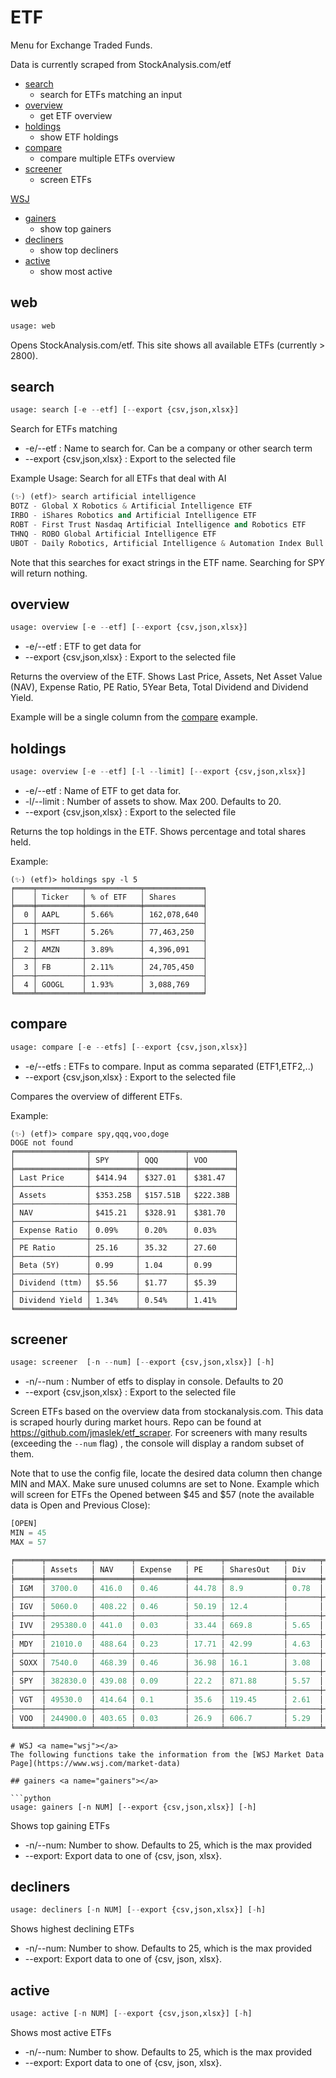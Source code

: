 # ETF

Menu for Exchange Traded Funds.

Data is currently scraped from StockAnalysis.com/etf

* [search](#search)
  * search for ETFs matching an input
* [overview](#overview)
  * get ETF overview
* [holdings](#holdings)
  * show ETF holdings
* [compare](#compare)
  * compare multiple ETFs overview
* [screener](#screener)
  * screen ETFs

[WSJ](#WSJ)

* [gainers](#gainers)
  * show top gainers
* [decliners](#decliners)
  * show top decliners
* [active](#active)
  * show most active

## web <a name="web"></a>

```python
usage: web
```

Opens StockAnalysis.com/etf.  This site shows all available ETFs (currently > 2800).

## search <a name="search"></a>

```python
usage: search [-e --etf] [--export {csv,json,xlsx}]
```

Search for ETFs matching

* -e/--etf : Name to search for.  Can be a company or other search term
* --export {csv,json,xlsx} : Export to the selected file

Example Usage: Search for all ETFs that deal with AI

```python
(✨) (etf)> search artificial intelligence
BOTZ - Global X Robotics & Artificial Intelligence ETF
IRBO - iShares Robotics and Artificial Intelligence ETF
ROBT - First Trust Nasdaq Artificial Intelligence and Robotics ETF
THNQ - ROBO Global Artificial Intelligence ETF
UBOT - Daily Robotics, Artificial Intelligence & Automation Index Bull 3X Shares
```

Note that this searches for exact strings in the ETF name.  Searching for SPY will return nothing.

## overview <a name="overview"></a>

```python
usage: overview [-e --etf] [--export {csv,json,xlsx}]
```

* -e/--etf : ETF to get data for
* --export {csv,json,xlsx} : Export to the selected file

Returns the overview of the ETF.  Shows Last Price, Assets, Net Asset Value (NAV), Expense Ratio, PE Ratio, 5Year Beta,
Total Dividend and Dividend Yield.

Example will be a single column from the [compare](#compare) example.

## holdings <a name="holdings"></a>

```python
usage: overview [-e --etf] [-l --limit] [--export {csv,json,xlsx}]
```

* -e/--etf : Name of ETF to get data for.
* -l/--limit : Number of assets to show.  Max 200.  Defaults to 20.
* --export {csv,json,xlsx} : Export to the selected file

Returns the top holdings in the ETF.  Shows percentage and total shares held.

Example:

```text
(✨) (etf)> holdings spy -l 5
╒════╤══════════╤════════════╤═════════════╕
│    │ Ticker   │ % of ETF   │ Shares      │
╞════╪══════════╪════════════╪═════════════╡
│  0 │ AAPL     │ 5.66%      │ 162,078,640 │
├────┼──────────┼────────────┼─────────────┤
│  1 │ MSFT     │ 5.26%      │ 77,463,250  │
├────┼──────────┼────────────┼─────────────┤
│  2 │ AMZN     │ 3.89%      │ 4,396,091   │
├────┼──────────┼────────────┼─────────────┤
│  3 │ FB       │ 2.11%      │ 24,705,450  │
├────┼──────────┼────────────┼─────────────┤
│  4 │ GOOGL    │ 1.93%      │ 3,088,769   │
╘════╧══════════╧════════════╧═════════════╛
```

## compare <a name="compare"></a>

```python
usage: compare [-e --etfs] [--export {csv,json,xlsx}]
```

* -e/--etfs : ETFs to compare.  Input as comma separated (ETF1,ETF2,..)
* --export {csv,json,xlsx} : Export to the selected file

Compares the overview of different ETFs.

Example:

```text
(✨) (etf)> compare spy,qqq,voo,doge
DOGE not found
╒════════════════╤══════════╤══════════╤══════════╕
│                │ SPY      │ QQQ      │ VOO      │
╞════════════════╪══════════╪══════════╪══════════╡
│ Last Price     │ $414.94  │ $327.01  │ $381.47  │
├────────────────┼──────────┼──────────┼──────────┤
│ Assets         │ $353.25B │ $157.51B │ $222.38B │
├────────────────┼──────────┼──────────┼──────────┤
│ NAV            │ $415.21  │ $328.91  │ $381.70  │
├────────────────┼──────────┼──────────┼──────────┤
│ Expense Ratio  │ 0.09%    │ 0.20%    │ 0.03%    │
├────────────────┼──────────┼──────────┼──────────┤
│ PE Ratio       │ 25.16    │ 35.32    │ 27.60    │
├────────────────┼──────────┼──────────┼──────────┤
│ Beta (5Y)      │ 0.99     │ 1.04     │ 0.99     │
├────────────────┼──────────┼──────────┼──────────┤
│ Dividend (ttm) │ $5.56    │ $1.77    │ $5.39    │
├────────────────┼──────────┼──────────┼──────────┤
│ Dividend Yield │ 1.34%    │ 0.54%    │ 1.41%    │
╘════════════════╧══════════╧══════════╧══════════╛
```

## screener <a name="screener"></a>

````python
usage: screener  [-n --num] [--export {csv,json,xlsx}] [-h]
````

* -n/--num : Number of etfs to display in console. Defaults to 20
* --export {csv,json,xlsx} : Export to the selected file

Screen ETFs based on the overview data from stockanalysis.com.  This data is scraped hourly during market hours.
Repo can be found at <https://github.com/jmaslek/etf_scraper>. For screeners with many results (exceeding the `--num` flag)
, the console will display a random subset of them.

Note that to use the config file, locate the desired data column then change MIN and MAX.  Make sure unused columns are
set to None. Example which will screen for ETFs the Opened between $45 and $57 (note the available data is Open and
Previous Close):

```python
[OPEN]
MIN = 45
MAX = 57
```

```python
╒══════╤══════════╤════════╤═══════════╤═══════╤═════════════╤═══════╤════════════╤════════════╤════════╤═════════════╤═════════╤══════════╤════════╤══════════╕
│      │ Assets   │ NAV    │ Expense   │ PE    │ SharesOut   │ Div   │ DivYield   │ Volume     │ Open   │ PrevClose   │ YrLow   │ YrHigh   │ Beta   │ N_Hold   │
╞══════╪══════════╪════════╪═══════════╪═══════╪═════════════╪═══════╪════════════╪════════════╪════════╪═════════════╪═════════╪══════════╪════════╪══════════╡
│ IGM  │ 3700.0   │ 416.0  │ 0.46      │ 44.78 │ 8.9         │ 0.78  │ 0.19       │ 22094.0    │ 417.6  │ 418.63      │ 290.01  │ 421.34   │ 1.08   │ 336.0    │
├──────┼──────────┼────────┼───────────┼───────┼─────────────┼───────┼────────────┼────────────┼────────┼─────────────┼─────────┼──────────┼────────┼──────────┤
│ IGV  │ 5060.0   │ 408.22 │ 0.46      │ 50.19 │ 12.4        │       │            │ 713902.0   │ 408.22 │ 411.47      │ 285.69  │ 411.75   │ 0.98   │ 126.0    │
├──────┼──────────┼────────┼───────────┼───────┼─────────────┼───────┼────────────┼────────────┼────────┼─────────────┼─────────┼──────────┼────────┼──────────┤
│ IVV  │ 295380.0 │ 441.0  │ 0.03      │ 33.44 │ 669.8       │ 5.65  │ 1.28       │ 2660313.0  │ 444.04 │ 443.65      │ 317.52  │ 444.87   │ 0.99   │ 508.0    │
├──────┼──────────┼────────┼───────────┼───────┼─────────────┼───────┼────────────┼────────────┼────────┼─────────────┼─────────┼──────────┼────────┼──────────┤
│ MDY  │ 21010.0  │ 488.64 │ 0.23      │ 17.71 │ 42.99       │ 4.63  │ 0.95       │ 564149.0   │ 495.62 │ 493.13      │ 319.23  │ 506.29   │ 1.19   │ 401.0    │
├──────┼──────────┼────────┼───────────┼───────┼─────────────┼───────┼────────────┼────────────┼────────┼─────────────┼─────────┼──────────┼────────┼──────────┤
│ SOXX │ 7540.0   │ 468.39 │ 0.46      │ 36.98 │ 16.1        │ 3.08  │ 0.66       │ 410960.0   │ 465.25 │ 468.1       │ 284.72  │ 471.38   │ 1.18   │ 34.0     │
├──────┼──────────┼────────┼───────────┼───────┼─────────────┼───────┼────────────┼────────────┼────────┼─────────────┼─────────┼──────────┼────────┼──────────┤
│ SPY  │ 382830.0 │ 439.08 │ 0.09      │ 22.2  │ 871.88      │ 5.57  │ 1.27       │ 46930008.0 │ 442.15 │ 441.76      │ 316.37  │ 442.94   │ 0.99   │ 507.0    │
├──────┼──────────┼────────┼───────────┼───────┼─────────────┼───────┼────────────┼────────────┼────────┼─────────────┼─────────┼──────────┼────────┼──────────┤
│ VGT  │ 49530.0  │ 414.64 │ 0.1       │ 35.6  │ 119.45      │ 2.61  │ 0.63       │ 233043.0   │ 415.72 │ 417.13      │ 289.64  │ 417.32   │ 1.07   │ 358.0    │
├──────┼──────────┼────────┼───────────┼───────┼─────────────┼───────┼────────────┼────────────┼────────┼─────────────┼─────────┼──────────┼────────┼──────────┤
│ VOO  │ 244900.0 │ 403.65 │ 0.03      │ 26.9  │ 606.7       │ 5.29  │ 1.31       │ 2486923.0  │ 406.48 │ 406.16      │ 290.58  │ 407.18   │ 0.99   │ 508.0    │
╘══════╧══════════╧════════╧═══════════╧═══════╧═════════════╧═══════╧════════════╧════════════╧════════╧═════════════╧═════════╧══════════╧════════╧══════════╛

```

```text
# WSJ <a name="wsj"></a>
The following functions take the information from the [WSJ Market Data Page](https://www.wsj.com/market-data)

## gainers <a name="gainers"></a>

```python
usage: gainers [-n NUM] [--export {csv,json,xlsx}] [-h]
```

Shows top gaining ETFs

* -n/--num: Number to show.  Defaults to 25, which is the max provided
* --export: Export data to one of {csv, json, xlsx}.

## decliners <a name="decliners"></a>

```python
usage: decliners [-n NUM] [--export {csv,json,xlsx}] [-h]
```

Shows highest declining ETFs

* -n/--num: Number to show.  Defaults to 25, which is the max provided
* --export: Export data to one of {csv, json, xlsx}.

## active <a name="active"></a>

```python
usage: active [-n NUM] [--export {csv,json,xlsx}] [-h]
```

Shows most active ETFs

* -n/--num: Number to show.  Defaults to 25, which is the max provided
* --export: Export data to one of {csv, json, xlsx}.
